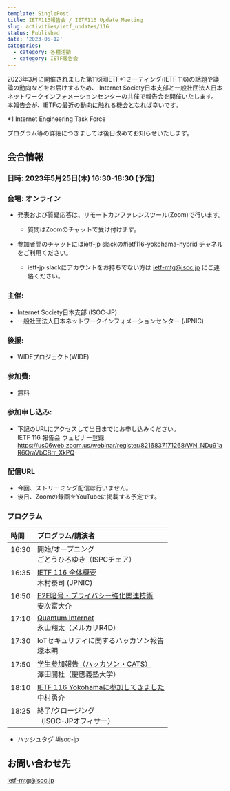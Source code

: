 ```yaml
---
template: SinglePost
title: IETF116報告会 / IETF116 Update Meeting
slug: activities/ietf_updates/116
status: Published
date: '2023-05-12'
categories:
  - category: 各種活動
  - category: IETF報告会
---
```


2023年3月に開催されました第116回IETF*1ミーティング(IETF 116)の話題や議論の動向などをお届けするため、 Internet Society日本支部と一般社団法人日本ネットワークインフォメーションセンターの共催で報告会を開催いたします。 本報告会が、IETFの最近の動向に触れる機会となれば幸いです。 

*1 Internet Engineering Task Force

プログラム等の詳細につきましては後日改めてお知らせいたします。 

## 会合情報


### 日時: 2023年5月25日(木) 16:30-18:30 (予定)


### 会場: オンライン

*  発表および質疑応答は、リモートカンファレンスツール(Zoom)で行います。
   * 質問はZoomのチャットで受け付けます。

* 参加者間のチャットにはietf-jp slackの#ietf116-yokohama-hybrid チャネルをご利用ください。
   * ietf-jp slackにアカウントをお持ちでない方は ietf-mtg@isoc.jp にご連絡ください。


### 主催:
*  Internet Society日本支部 (ISOC-JP)
*  一般社団法人日本ネットワークインフォメーションセンター (JPNIC) 


### 後援:
*  WIDEプロジェクト(WIDE)


### 参加費:
*  無料

### 参加申し込み:

* 下記のURLにアクセスして当日までにお申し込みください。<br>
IETF 116 報告会 ウェビナー登録<br>
https://us06web.zoom.us/webinar/register/8216837171268/WN_NDu91aR6QraVbCBrr_XkPQ

### 配信URL
*  今回、ストリーミング配信は行いません。
*  後日、Zoomの録画をYouTubeに掲載する予定です。

### プログラム

| 時間 | プログラム/講演者 | 
|:---------|:---------------------------------------------------|
|  16:30  <br><br>| 開始/オープニング<br>ごとうひろゆき（ISPCチェア） | 
|  16:35  <br><br>| [IETF 116 全体概要](/files/IETF116-kimura.pdf) <br> 木村泰司 (JPNIC) |  |
|  16:50  <br><br>| [E2E暗号・プライバシー強化関連技術](https://docs.google.com/presentation/d/1T28QVrXvVRxCxh3awsGTXZGy3pDF_cOyMe-JpD_zHbA/edit#slide=id.p) <br> 安次富大介 | 
|  17:10  <br><br>| [Quantum Internet](https://docs.google.com/presentation/d/1M4qD-QrTiyF2_peQaO-DzkbDZirTTO9AgaMsny0zTX8/edit?usp=sharing) <br> 永山翔太（メルカリR4D） | 
|  17:30  <br><br>| IoTセキュリティに関するハッカソン報告 <br> 塚本明 |
|  17:50  <br><br>| [学生参加報告（ハッカソン・CATS）](https://docs.google.com/presentation/d/1vNkElC2sVYB7e6kkv0EvsYG1uHVEVq1f7TtO-Sh_cUU/edit#slide=id.g2256f6652b3_0_546 )<br> 澤田開杜（慶應義塾大学） | 
|  18:10  <br><br>| [IETF 116 Yokohamaに参加してきました](https://slide.rabbit-shocker.org/authors/unasuke/isocjp-ietf-116-report/) <br> 中村勇介 | 
|  18:25  <br><br>| 終了/クロージング <br>（ISOC-JPオフィサー）|

* ハッシュタグ  #isoc-jp

## お問い合わせ先
ietf-mtg@isoc.jp
